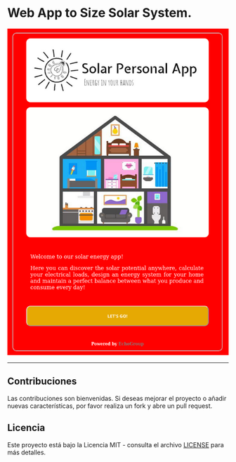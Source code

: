# Web App to Size Solar System.

![alt text](public/img/solarApp.png "SolarPersonalApp")

---

## Contribuciones
Las contribuciones son bienvenidas. Si deseas mejorar el proyecto o añadir nuevas características, por favor realiza un fork y abre un pull request.

## Licencia
Este proyecto está bajo la Licencia MIT - consulta el archivo [LICENSE](LICENSE.md) para más detalles.
